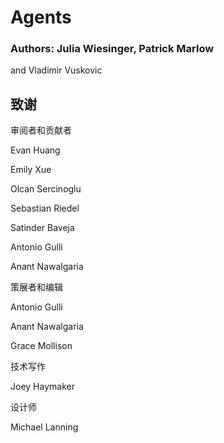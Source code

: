 # Agents

### Authors: Julia Wiesinger, Patrick Marlow 
and Vladimir Vuskovic

## 致谢

审阅者和贡献者

Evan Huang

Emily Xue

Olcan Sercinoglu

Sebastian Riedel

Satinder Baveja

Antonio Gulli

Anant Nawalgaria



策展者和编辑

Antonio Gulli

Anant Nawalgaria

Grace Mollison



技术写作

Joey Haymaker

设计师

Michael Lanning

